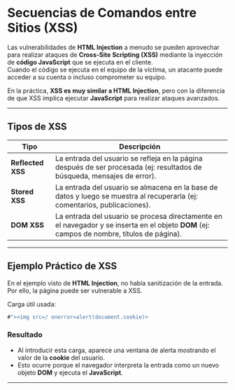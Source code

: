# Secuencias de Comandos entre Sitios (XSS)

Las vulnerabilidades de **HTML Injection** a menudo se pueden aprovechar para realizar ataques de **Cross-Site Scripting (XSS)** mediante la inyección de **código JavaScript** que se ejecuta en el cliente.  
Cuando el código se ejecuta en el equipo de la víctima, un atacante puede acceder a su cuenta o incluso comprometer su equipo.

En la práctica, **XSS es muy similar a HTML Injection**, pero con la diferencia de que XSS implica ejecutar **JavaScript** para realizar ataques avanzados.

---

## Tipos de XSS

| Tipo          | Descripción |
|---------------|-------------|
| **Reflected XSS** | La entrada del usuario se refleja en la página después de ser procesada (ej: resultados de búsqueda, mensajes de error). |
| **Stored XSS**    | La entrada del usuario se almacena en la base de datos y luego se muestra al recuperarla (ej: comentarios, publicaciones). |
| **DOM XSS**       | La entrada del usuario se procesa directamente en el navegador y se inserta en el objeto **DOM** (ej: campos de nombre, títulos de página). |

---

## Ejemplo Práctico de XSS

En el ejemplo visto de **HTML Injection**, no había sanitización de la entrada.  
Por ello, la página puede ser vulnerable a XSS.

Carga útil usada:

```javascript
#"><img src=/ onerror=alert(document.cookie)>
```

### Resultado
- Al introducir esta carga, aparece una ventana de alerta mostrando el valor de la **cookie** del usuario.
- Esto ocurre porque el navegador interpreta la entrada como un nuevo objeto **DOM** y ejecuta el **JavaScript**.

---

